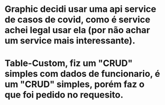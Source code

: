 # Graphic decidi usar uma api service de casos de covid, como é service achei legal usar ela (por não achar um service mais interessante).
# Table-Custom, fiz um "CRUD" simples com dados de funcionario, é um "CRUD" simples, porém faz o que foi pedido no requesito.
